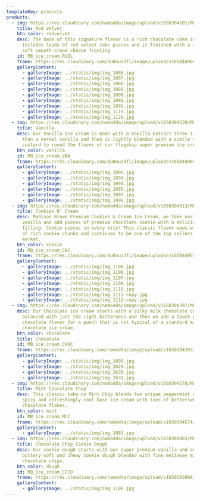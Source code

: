 ```yaml
---
templateKey: products
products:
  - img: https://res.cloudinary.com/namodda/image/upload/v1650394101/MB_ice_cream__CCCD_1_dzftca.svg
    title: Red Velvet
    btn_color: redvelvet
    desc: The base of this signature flavor is a rich chocolate cake ice cream and
      includes loads of red velvet cake pieces and is finished with a swirl of
      soft smooth cream cheese frosting
    id: MB_ice_cream_RVEL
    frame: https://res.cloudinary.com/du0nuz3fi/image/upload/v1650449041/Madison%20Brown/red_frame_vbewlx.png
    galleryContent:
      - galleryImage: ../static/img/img_1086.jpg
      - galleryImage: ../static/img/img_1087.jpg
      - galleryImage: ../static/img/img_1088.jpg
      - galleryImage: ../static/img/img_1089.jpg
      - galleryImage: ../static/img/img_1090.jpg
      - galleryImage: ../static/img/img_1091.jpg
      - galleryImage: ../static/img/img_1092.jpg
      - galleryImage: ../static/img/img_1119.jpg
      - galleryImage: ../static/img/img_1120.jpg
  - img: https://res.cloudinary.com/namodda/image/upload/v1650394230/MB_ice_cream__CCCD_2_mipjmh.svg
    title: Vanilla
    desc: Our Vanilla Ice Cream is made with a Vanilla Extract three times stronger
      than a normal vanilla and then is lightly blended with a subtle vanilla
      custard to round the flavor of our flagship super premium ice cream.
    btn_color: vanilla
    id: MB_ice_cream_VAN
    frame: https://res.cloudinary.com/du0nuz3fi/image/upload/v1650449040/Madison%20Brown/blue_frame_wab9ho.png
    galleryContent:
      - galleryImage: ../static/img/img_1096.jpg
      - galleryImage: ../static/img/img_1093.jpg
      - galleryImage: ../static/img/img_1094.jpg
      - galleryImage: ../static/img/img_1095.jpg
      - galleryImage: ../static/img/img_1097.jpg
      - galleryImage: ../static/img/img_1098.jpg
  - img: https://res.cloudinary.com/namodda/image/upload/v1650394313/MB_ice_cream__CCCD_3_yejtyd.svg
    title: Cookies N’ Cream
    desc: Madison Brown Premium Cookies & Cream Ice Cream, we take our super premium
      vanilla and add pieces of premium chocolate cookie with a delicious icing
      filling- Cookie pieces in every bite! This classic flavor wows with tons
      of rich cookie chunks and continues to be one of the top sellers in any
      market.
    btn_color: cookie
    id: MB_ice_cream_CNC
    frame: https://res.cloudinary.com/du0nuz3fi/image/upload/v1650449550/Madison%20Brown/grey_frame_amsvns.png
    galleryContent:
      - galleryImage: ../static/img/img_1108.jpg
      - galleryImage: ../static/img/img_1106.jpg
      - galleryImage: ../static/img/img_1107.jpg
      - galleryImage: ../static/img/img_1109.jpg
      - galleryImage: ../static/img/img_1110.jpg
      - galleryImage: ../static/img/img_1111-copy.jpg
      - galleryImage: ../static/img/img_1112-copy.jpg
  - img: https://res.cloudinary.com/namodda/image/upload/v1650394397/MB_ice_cream__CCCD_4_yzr7mg.svg
    desc: Our Chocolate ice cream starts with a silky milk chocolate cocoa powder
      balanced with just the right bitterness and then we add a touch of dark
      chocolate flavor for a punch that is not typical of a standard milk
      chocolate ice cream.
    btn_color: chocolate
    title: Chocolate
    id: MB_ice_cream_CHOC
    frame: https://res.cloudinary.com/namodda/image/upload/v1650394393/Ellipse_15_qi43gj.svg
    galleryContent:
      - galleryImage: ../static/img/img_1099.jpg
      - galleryImage: ../static/img/img_2629.jpg
      - galleryImage: ../static/img/img_2630.jpg
      - galleryImage: ../static/img/img_2631.jpg
  - img: https://res.cloudinary.com/namodda/image/upload/v1650394578/MB_ice_cream__CCCD_5_kmi6ds.svg
    title: Mint Chocolate Chip
    desc: This classic take on Mint Chip blends two unique peppermint extracts for a
      spicy and refreshingly cool base ice cream with tons of bittersweet dark
      chocolate flakes.
    btn_color: mint
    id: MB_ice_cream_MCC
    frame: https://res.cloudinary.com/namodda/image/upload/v1650394574/Ellipse_16_bw1awh.svg
    galleryContent:
      - galleryImage: ../static/img/img_1083.jpg
  - img: https://res.cloudinary.com/namodda/image/upload/v1650394003/MB_ice_cream__CCCD_fnycvo.svg
    title: Chocolate Chip Cookie Dough
    desc: Our cookie dough starts with our super premium vanilla and adds chunks of
      buttery soft and chewy cookie dough blended with fine meltaway milk
      chocolate chips.
    btn_color: dough
    id: MB_ice_cream_CCCD
    frame: https://res.cloudinary.com/namodda/image/upload/v1650393988/Ellipse_14_h8fozc.svg
    galleryContent:
      - galleryImage: ../static/img/img_1100.jpg
---
```


